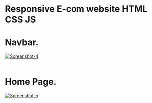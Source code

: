 # Responsive E-com website HTML CSS JS

<h1>Navbar.</h1>

<a href="#"><img src="https://i.ibb.co/1R99JLR/Screenshot-4.png" alt="Screenshot-4" border="0"></a><br /><a target='_blank' href='https://imgbb.com/'></a><br />

<h1>Home Page.</h1>

<a href="https://ibb.co/R7bhVrD"><img src="https://i.ibb.co/jHfV10r/Screenshot-5.png" alt="Screenshot-5" border="0"></a>
